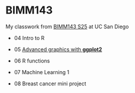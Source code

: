 # BIMM143
My classwork from [BIMM143 S25](https://bioboot.github.io/bimm143_S25/) at UC San Diego

- 04 Intro to R

- 05 [Advanced graphics with **ggplot2**](https://github.com/haileyheirigs/bimm143_github/blob/main/class05_files/class05.md)

- 06 R functions

- 07 Machine Learning 1

- 08 Breast cancer mini project
